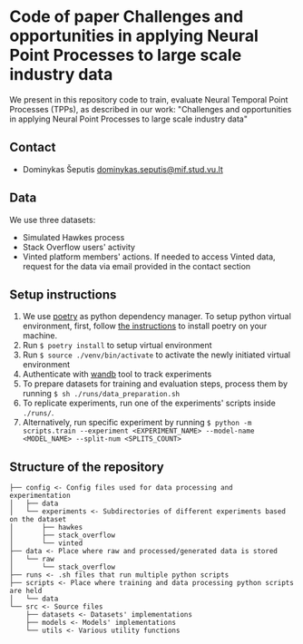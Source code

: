# Code of paper Challenges and opportunities in applying Neural Point Processes to large scale industry data
We present in this repository code to train, evaluate Neural Temporal Point Processes (TPPs), as described in our work: "Challenges and opportunities in applying Neural Point Processes to large scale industry data"

## Contact
* Dominykas Šeputis dominykas.seputis@mif.stud.vu.lt

## Data
We use three datasets:
* Simulated Hawkes process
* Stack Overflow users' activity
* Vinted platform members' actions. If needed to access Vinted data, request for the data via email provided in the contact section

## Setup instructions
1. We use [poetry](https://python-poetry.org) as python dependency manager. To setup python virtual environment, first, follow [the instructions](https://python-poetry.org/docs/) to install poetry on your machine.
2. Run `$ poetry install` to setup virtual environment
3. Run `$ source ./venv/bin/activate` to activate the newly initiated virtual environment
4. Authenticate with [wandb](https://docs.wandb.ai/quickstart) tool to track experiments
5. To prepare datasets for training and evaluation steps, process them by running `$ sh ./runs/data_preparation.sh`
6. To replicate experiments, run one of the experiments' scripts inside `./runs/`.
7. Alternatively, run specific experiment by running `$ python -m scripts.train --experiment <EXPERIMENT_NAME> --model-name <MODEL_NAME> --split-num <SPLITS_COUNT>`

## Structure of the repository
```
├── config <- Config files used for data processing and experimentation
│   ├── data
│   └── experiments <- Subdirectories of different experiments based on the dataset
│       ├── hawkes
│       ├── stack_overflow
│       └── vinted
├── data <- Place where raw and processed/generated data is stored
│   └── raw
│       └── stack_overflow
├── runs <- .sh files that run multiple python scripts
├── scripts <- Place where training and data processing python scripts are held
│   └── data
└── src <- Source files
    ├── datasets <- Datasets' implementations
    ├── models <- Models' implementations
    └── utils <- Various utility functions
```
